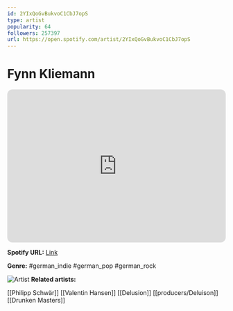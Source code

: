 ```yaml
---
id: 2YIxQoGvBukvoC1CbJ7opS
type: artist
popularity: 64
followers: 257397
url: https://open.spotify.com/artist/2YIxQoGvBukvoC1CbJ7opS
---
```

# Fynn Kliemann

<iframe style="border-radius:12px" src="https://open.spotify.com/embed/artist/2YIxQoGvBukvoC1CbJ7opS" width="100%" height="352" frameBorder="0" allowfullscreen="" allow="autoplay; clipboard-write; encrypted-media; fullscreen; picture-in-picture" loading="lazy"></iframe>

**Spotify URL:** [Link](https://open.spotify.com/artist/2YIxQoGvBukvoC1CbJ7opS)

**Genre:**  #german_indie #german_pop #german_rock

![Artist](https://i.scdn.co/image/ab6761610000e5eb422202a88d09e84809589bd3)
**Related artists:**

[[Philipp Schwär]]
[[Valentin Hansen]]
[[Delusion]]
[[producers/Deluison]]
[[Drunken Masters]]
